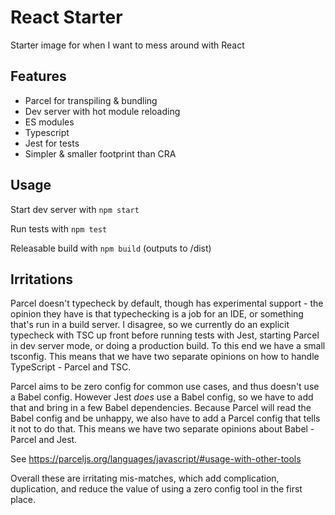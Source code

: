 # React Starter

Starter image for when I want to mess around with React

## Features

- Parcel for transpiling & bundling
- Dev server with hot module reloading
- ES modules
- Typescript
- Jest for tests
- Simpler & smaller footprint than CRA

## Usage

Start dev server with `npm start`

Run tests with `npm test`

Releasable build with `npm build` (outputs to /dist)

## Irritations

Parcel doesn't typecheck by default, though has experimental support - the opinion they have is that typechecking is a job for an IDE, or something that's run in a build server. I disagree, so we currently do an explicit typecheck with TSC up front before running tests with Jest, starting Parcel in dev server mode, or doing a production build. To this end we have a small tsconfig. This means that we have two separate opinions on how to handle TypeScript - Parcel and TSC.

Parcel aims to be zero config for common use cases, and thus doesn't use a Babel config. However Jest *does* use a Babel config, so we have to add that and bring in a few Babel dependencies. Because Parcel will read the Babel config and be unhappy, we also have to add a Parcel config that tells it not to do that. This means we have two separate opinions about Babel - Parcel and Jest.

See https://parceljs.org/languages/javascript/#usage-with-other-tools

Overall these are irritating mis-matches, which add complication, duplication, and reduce the value of using a zero config tool in the first place.
